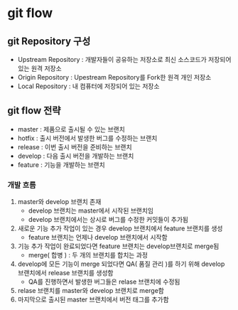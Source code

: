 # git flow

## git Repository 구성
- Upstream Repository : 개발자들이 공유하는 저장소로 최신 소스코드가 저장되어 있는 원격 저장소
- Origin Repository : Upestream Repository를 Fork한 원격 개인 저장소
- Local Repository : 내 컴퓨터에 저장되어 있는 저장소

## git flow 전략
- master : 제품으로 출시될 수 있는 브랜치
- hotfix : 출시 버전에서 발생한 버그를 수정하는 브랜치
- release : 이번 출시 버전을 준비하는 브랜치
- develop : 다음 출시 버전을 개발하는 브랜치
- feature : 기능을 개발하는 브랜치

### 개발 흐름
1. master와 develop 브랜치 존재 
   - develop 브랜치는 master에서 시작된 브랜치임
   - develop 브랜치에서는 상시로 버그를 수정한 커밋들이 추가됨
2. 새로운 기능 추가 작업이 있는 경우 develop 브랜치에서 feature 브랜치를 생성
    - feature 브랜치는 언제나 develop 브랜치에서 시작함
3. 기능 추가 작업이 완료되었다면 feature 브랜치는 develop브랜치로 merge됨
   -  merge( 합병 ) : 두 개의 브랜치를 합치는 과정
4. develop에 모든 기능이 merge 되었다면 QA( 품질 관리 )를 하기 위해 develop 브랜치에서 release 브랜치를 생성함
   - QA를 진행하면서 발생한 버그들은 relase 브랜치에 수정됨
5. relase 브랜치를 master와 develop 브랜치로 merge함
6. 마지막으로 출시된 master 브랜치에서 버전 태그를 추가함